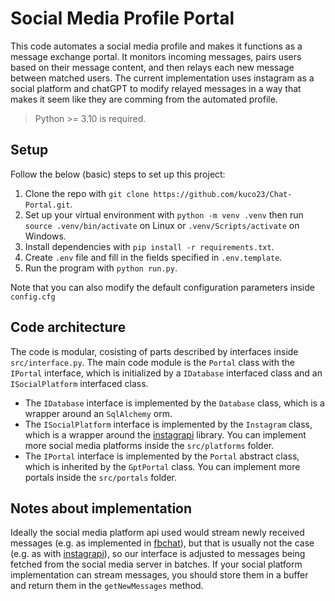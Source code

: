 # Social Media Profile Portal

This code automates a social media profile and makes it functions as a message exchange portal. It monitors incoming messages, pairs users based on their message content, and then relays each new message between matched users. The current implementation uses instagram as a social platform and chatGPT to modify relayed messages in a way that makes it seem like they are comming from the automated profile.

> Python >= 3.10 is required.

## Setup

Follow the below (basic) steps to set up this project:

1. Clone the repo with `git clone https://github.com/kuco23/Chat-Portal.git`.
1. Set up your virtual environment with `python -m venv .venv` then run `source .venv/bin/activate` on Linux or `.venv/Scripts/activate` on Windows.
1. Install dependencies with `pip install -r requirements.txt`.
1. Create `.env` file and fill in the fields specified in `.env.template`.
1. Run the program with `python run.py`.

Note that you can also modify the default configuration parameters inside `config.cfg`

## Code architecture

The code is modular, cosisting of parts described by interfaces inside `src/interface.py`. The main code module is the `Portal` class with the `IPortal` interface, which is initialized by a `IDatabase` interfaced class and an `ISocialPlatform` interfaced class.

- The `IDatabase` interface is implemented by the `Database` class, which is a wrapper around an `SqlAlchemy` orm.
- The `ISocialPlatform` interface is implemented by the `Instagram` class, which is a wrapper around the [instagrapi](https://github.com/subzeroid/instagrapi) library. You can implement more social media platforms inside the `src/platforms` folder.
- The `IPortal` interface is implemented by the `Portal` abstract class, which is inherited by the `GptPortal` class. You can implement more portals inside the `src/portals` folder.

## Notes about implementation

Ideally the social media platform api used would stream newly received messages (e.g. as implemented in [fbchat](https://github.com/fbchat-dev/fbchat)), but that is usually not the case (e.g. as with [instagrapi](https://github.com/subzeroid/instagrapi)), so our interface is adjusted to messages being fetched from the social media server in batches. If your social platform implementation can stream messages, you should store them in a buffer and return them in the `getNewMessages` method.